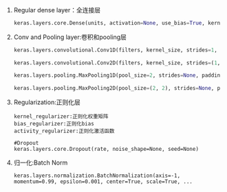 1. Regular dense layer：全连接层

   ~~~python
   keras.layers.core.Dense(units, activation=None, use_bias=True, kernel_initializer='glorot_uniform', bias_initia...
   ~~~

2. Conv and Pooling layer:卷积和pooling层

   ~~~python
   keras.layers.convolutional.Conv1D(filters, kernel_size, strides=1, padding='valid', dilation_rate=1, activation=
                                     
   keras.layers.convolutional.Conv2D(filters, kernel_size, strides=(1, 1), padding='valid', data_format=None, dilat
                                     
   keras.layers.pooling.MaxPooling1D(pool_size=2, strides=None, padding='valid')
                                     
   keras.layers.pooling.MaxPooling2D(pool_size=(2, 2), strides=None, padding='valid', data_format=None)
   ~~~

3. Regularization:正则化层

   ~~~
   kernel_regularizer:正则化权重矩阵
   bias_regularizer:正则化bias
   activity_regularizer:正则化激活函数

   #Dropout
   keras.layers.core.Dropout(rate, noise_shape=None, seed=None)
   ~~~

4. 归一化:Batch Norm

   ~~~
   keras.layers.normalization.BatchNormalization(axis=-1, momentum=0.99, epsilon=0.001, center=True, scale=True, ...
   ~~~

   ​

